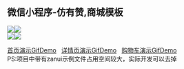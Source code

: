 ## 微信小程序-仿有赞,商城模板  

![](http://oiivm9udq.bkt.clouddn.com/demo/cakejpg01.jpg)![](http://oiivm9udq.bkt.clouddn.com/demo/cakejpg02.jpg)  
![](http://oiivm9udq.bkt.clouddn.com/demo/cakejpg03.jpg)![](http://oiivm9udq.bkt.clouddn.com/demo/cakejpg04.jpg)  
  
[首页演示GifDemo](http://oiivm9udq.bkt.clouddn.com/demo/cake-index.gif)  
[详情页演示GifDemo](http://oiivm9udq.bkt.clouddn.com/demo/cake-detail.gif)  
[购物车演示GifDemo](http://oiivm9udq.bkt.clouddn.com/demo/cake-cart.gif)  
PS:项目中带有zanui示例文件占用空间较大，实际开发可以去掉
